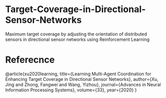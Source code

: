 # Target-Coverage-in-Directional-Sensor-Networks
Maximum target coverage by adjusting the orientation of distributed sensors in directional sensor networks using Reinforcement Learning

# Referecnce
@article{xu2020learning,
    title={Learning Multi-Agent Coordination for Enhancing Target Coverage in Directional Sensor Networks},
    author={Xu, Jing and Zhong, Fangwei and Wang, Yizhou},
    journal={Advances in Neural Information Processing Systems},
    volume={33},
    year={2020}
}

